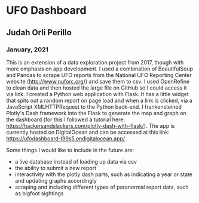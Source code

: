 # UFO Dashboard
## Judah Orli Perillo
### January, 2021

This is an extension of a data exploration project from 2017, though with more emphasis on app development. I used a combination of BeautifulSoup and Pandas to scrape UFO reports from the National UFO Reporting Center website (http://www.nuforc.org/) and save them to csv. I used OpenRefine to clean data and then hosted the large file on GitHub so I could access it via link. I created a Python web application with Flask. It has a little widget that spits out a random report on page load and when a link is clicked, via a JavaScript XMLHTTPRequest to the Python back-end. I frankensteined Plotly's Dash framework into the Flask to generate the map and graph on the dashboard (for this I followed a tutorial here: https://hackersandslackers.com/plotly-dash-with-flask/). The app is currently hosted on DigitalOcean and can be accessed at this link: https://ufodashboard-l99s5.ondigitalocean.app/

Some things I would like to include in the future are:
  - a live database instead of loading up data via csv
  - the ability to submit a new report
  - interactivity with the plotly dash parts, such as indicating a year or state and updating graphs accordingly
  - scraping and including different types of paranormal report data, such as bigfoot sightings
